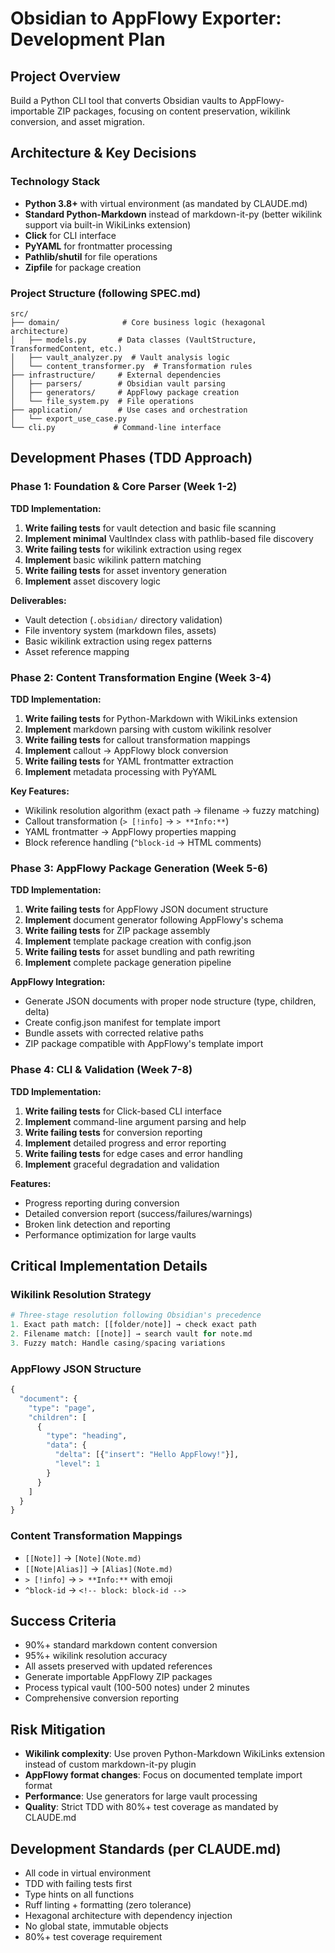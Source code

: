 # Obsidian to AppFlowy Exporter: Development Plan

## Project Overview

Build a Python CLI tool that converts Obsidian vaults to AppFlowy-importable ZIP packages, focusing on content preservation, wikilink conversion, and asset migration.

## Architecture & Key Decisions

### Technology Stack

- **Python 3.8+** with virtual environment (as mandated by CLAUDE.md)
- **Standard Python-Markdown** instead of markdown-it-py (better wikilink support via built-in WikiLinks extension)
- **Click** for CLI interface
- **PyYAML** for frontmatter processing
- **Pathlib/shutil** for file operations
- **Zipfile** for package creation

### Project Structure (following SPEC.md)

```
src/
├── domain/              # Core business logic (hexagonal architecture)
│   ├── models.py       # Data classes (VaultStructure, TransformedContent, etc.)
│   ├── vault_analyzer.py  # Vault analysis logic
│   └── content_transformer.py  # Transformation rules
├── infrastructure/     # External dependencies
│   ├── parsers/        # Obsidian vault parsing
│   ├── generators/     # AppFlowy package creation
│   └── file_system.py  # File operations
├── application/        # Use cases and orchestration
│   └── export_use_case.py
└── cli.py             # Command-line interface
```

## Development Phases (TDD Approach)

### Phase 1: Foundation & Core Parser (Week 1-2)

**TDD Implementation:**
1. **Write failing tests** for vault detection and basic file scanning
2. **Implement minimal** VaultIndex class with pathlib-based file discovery
3. **Write failing tests** for wikilink extraction using regex
4. **Implement** basic wikilink pattern matching
5. **Write failing tests** for asset inventory generation
6. **Implement** asset discovery logic

**Deliverables:**
- Vault detection (`.obsidian/` directory validation)
- File inventory system (markdown files, assets)
- Basic wikilink extraction using regex patterns
- Asset reference mapping

### Phase 2: Content Transformation Engine (Week 3-4)

**TDD Implementation:**
1. **Write failing tests** for Python-Markdown with WikiLinks extension
2. **Implement** markdown parsing with custom wikilink resolver
3. **Write failing tests** for callout transformation mappings
4. **Implement** callout → AppFlowy block conversion
5. **Write failing tests** for YAML frontmatter extraction
6. **Implement** metadata processing with PyYAML

**Key Features:**
- Wikilink resolution algorithm (exact path → filename → fuzzy matching)
- Callout transformation (`> [!info]` → `> **Info:**`)
- YAML frontmatter → AppFlowy properties mapping
- Block reference handling (`^block-id` → HTML comments)

### Phase 3: AppFlowy Package Generation (Week 5-6)

**TDD Implementation:**
1. **Write failing tests** for AppFlowy JSON document structure
2. **Implement** document generator following AppFlowy's schema
3. **Write failing tests** for ZIP package assembly
4. **Implement** template package creation with config.json
5. **Write failing tests** for asset bundling and path rewriting
6. **Implement** complete package generation pipeline

**AppFlowy Integration:**
- Generate JSON documents with proper node structure (type, children, delta)
- Create config.json manifest for template import
- Bundle assets with corrected relative paths
- ZIP package compatible with AppFlowy's template import

### Phase 4: CLI & Validation (Week 7-8)

**TDD Implementation:**
1. **Write failing tests** for Click-based CLI interface
2. **Implement** command-line argument parsing and help
3. **Write failing tests** for conversion reporting
4. **Implement** detailed progress and error reporting
5. **Write failing tests** for edge cases and error handling
6. **Implement** graceful degradation and validation

**Features:**
- Progress reporting during conversion
- Detailed conversion report (success/failures/warnings)
- Broken link detection and reporting
- Performance optimization for large vaults

## Critical Implementation Details

### Wikilink Resolution Strategy

```python
# Three-stage resolution following Obsidian's precedence
1. Exact path match: [[folder/note]] → check exact path
2. Filename match: [[note]] → search vault for note.md  
3. Fuzzy match: Handle casing/spacing variations
```

### AppFlowy JSON Structure

```python
{
  "document": {
    "type": "page",
    "children": [
      {
        "type": "heading",
        "data": {
          "delta": [{"insert": "Hello AppFlowy!"}],
          "level": 1
        }
      }
    ]
  }
}
```

### Content Transformation Mappings

- `[[Note]]` → `[Note](Note.md)`
- `[[Note|Alias]]` → `[Alias](Note.md)`  
- `> [!info]` → `> **Info:**` with emoji
- `^block-id` → `<!-- block: block-id -->`

## Success Criteria

- 90%+ standard markdown content conversion
- 95%+ wikilink resolution accuracy
- All assets preserved with updated references
- Generate importable AppFlowy ZIP packages
- Process typical vault (100-500 notes) under 2 minutes
- Comprehensive conversion reporting

## Risk Mitigation

- **Wikilink complexity**: Use proven Python-Markdown WikiLinks extension instead of custom markdown-it-py plugin
- **AppFlowy format changes**: Focus on documented template import format
- **Performance**: Use generators for large vault processing
- **Quality**: Strict TDD with 80%+ test coverage as mandated by CLAUDE.md

## Development Standards (per CLAUDE.md)

- All code in virtual environment
- TDD with failing tests first
- Type hints on all functions
- Ruff linting + formatting (zero tolerance)
- Hexagonal architecture with dependency injection
- No global state, immutable objects
- 80%+ test coverage requirement